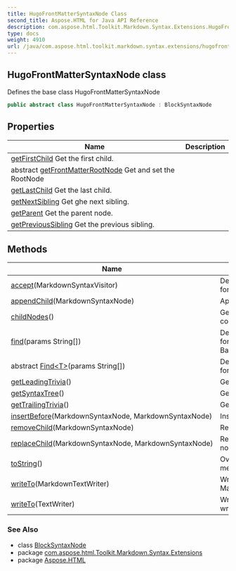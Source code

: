 ```yaml
---
title: HugoFrontMatterSyntaxNode Class
second_title: Aspose.HTML for Java API Reference
description: com.aspose.html.Toolkit.Markdown.Syntax.Extensions.HugoFrontMatterSyntaxNode class. Defines the base class HugoFrontMatterSyntaxNode
type: docs
weight: 4910
url: /java/com.aspose.html.toolkit.markdown.syntax.extensions/hugofrontmattersyntaxnode/
---
```

## HugoFrontMatterSyntaxNode class

Defines the base class HugoFrontMatterSyntaxNode

```java
public abstract class HugoFrontMatterSyntaxNode : BlockSyntaxNode
```

## Properties

| Name | Description |
| --- | --- |
| [getFirstChild](../../com.aspose.html.toolkit.markdown.syntax/markdownsyntaxnode/firstchild/) Get the first child. |
| abstract [getFrontMatterRootNode](../../com.aspose.html.toolkit.markdown.syntax.extensions/hugofrontmattersyntaxnode/frontmatterrootnode/) Get and set the RootNode |
| [getLastChild](../../com.aspose.html.toolkit.markdown.syntax/markdownsyntaxnode/lastchild/) Get the last child. |
| [getNextSibling](../../com.aspose.html.toolkit.markdown.syntax/markdownsyntaxnode/nextsibling/) Get ghe next sibling. |
| [getParent](../../com.aspose.html.toolkit.markdown.syntax/markdownsyntaxnode/parent/) Get the parent node. |
| [getPreviousSibling](../../com.aspose.html.toolkit.markdown.syntax/markdownsyntaxnode/previoussibling/) Get the previous sibling. |

## Methods

| Name | Description |
| --- | --- |
| [accept](../../com.aspose.html.toolkit.markdown.syntax/blocksyntaxnode/accept/)(MarkdownSyntaxVisitor) | Defines the interface for accept visitor. |
| [appendChild](../../com.aspose.html.toolkit.markdown.syntax/markdownsyntaxnode/appendchild/)(MarkdownSyntaxNode) | Append child node. |
| [childNodes](../../com.aspose.html.toolkit.markdown.syntax/markdownsyntaxnode/childnodes/)() | Get the child nodes collection. |
| [find](../../com.aspose.html.toolkit.markdown.syntax.extensions/hugofrontmattersyntaxnode/find/#find)(params String[]) | Defines the interface for find BaseSyntaxNode |
| abstract [Find&lt;T&gt;](../../com.aspose.html.toolkit.markdown.syntax.extensions/hugofrontmattersyntaxnode/find/#find_1)(params String[]) | Defines the interface for find T |
| [getLeadingTrivia](../../com.aspose.html.toolkit.markdown.syntax/markdownsyntaxnode/getleadingtrivia/)() | Get the leading trivia. |
| [getSyntaxTree](../../com.aspose.html.toolkit.markdown.syntax/markdownsyntaxnode/getsyntaxtree/)() | Get the syntax tree. |
| [getTrailingTrivia](../../com.aspose.html.toolkit.markdown.syntax/markdownsyntaxnode/gettrailingtrivia/)() | Get the Trailing trivia. |
| [insertBefore](../../com.aspose.html.toolkit.markdown.syntax/markdownsyntaxnode/insertbefore/)(MarkdownSyntaxNode, MarkdownSyntaxNode) | Insert before node. |
| [removeChild](../../com.aspose.html.toolkit.markdown.syntax/markdownsyntaxnode/removechild/)(MarkdownSyntaxNode) | Remove the child. |
| [replaceChild](../../com.aspose.html.toolkit.markdown.syntax/markdownsyntaxnode/replacechild/)(MarkdownSyntaxNode, MarkdownSyntaxNode) | Replace the child node. |
| [toString](../../com.aspose.html.toolkit.markdown.syntax/markdownsyntaxnode/toString/)() | Override ToString method. |
| [writeTo](../../com.aspose.html.toolkit.markdown.syntax/markdownsyntaxnode/writeto/)(MarkdownTextWriter) | Write to MarkdownTextWriter. |
| [writeTo](../../com.aspose.html.toolkit.markdown.syntax/markdownsyntaxnode/writeto/)(TextWriter) | Write nodes to text writer. |

### See Also

* class [BlockSyntaxNode](../../com.aspose.html.toolkit.markdown.syntax/blocksyntaxnode/)
* package [com.aspose.html.Toolkit.Markdown.Syntax.Extensions](../../com.aspose.html.toolkit.markdown.syntax.extensions/)
* package [Aspose.HTML](../../)

